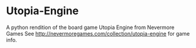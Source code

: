 # Utopia-Engine
A python rendition of the board game Utopia Engine from Nevermore Games
See http://nevermoregames.com/collection/utopia-engine for game info.
